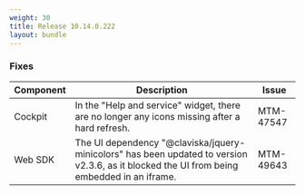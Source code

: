 ```yaml
---
weight: 30
title: Release 10.14.0.222
layout: bundle
---
```


<!--10.14.0.214 - 10.14.0.222-->

### Fixes

<div><table ><colgroup>
<col style="width: 15%;"><col style="width: 70%;"><col style="width: 15%;"></colgroup>
<thead><tr>
<th>
Component</th>
<th>
Description</th>
<th>
Issue</th>
</tr>
</thead><tbody>

<tr>
<td>Cockpit</td>
<td>In the "Help and service" widget, there are no longer any icons missing after a hard refresh.</td>
<td>MTM-47547</td>
</tr>

<tr>
<td>Web SDK</td>
<td>The UI dependency "@claviska/jquery-minicolors" has been updated to version v2.3.6, as it blocked the UI from being embedded in an iframe.</td>
<td>MTM-49643</td>
</tr>

</tbody></table></div>
